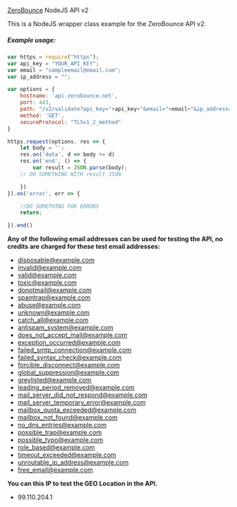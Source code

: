[ZeroBounce](https://www.zerobounce.net) NodeJS API v2

This is a NodeJS wrapper class example for the ZeroBounce API v2.

##### Example usage:

```javascript
var https = require("https");
var api_key = "YOUR_API_KEY";
var email = "sampleemail@email.com";
var ip_address = "";

var options = {
    hostname: 'api.zerobounce.net',
    port: 443,
    path: "/v2/validate?api_key="+api_key+"&email="+email+"&ip_address='"+ip_address+"'",
    method: 'GET',
    secureProtocol: "TLSv1_2_method"
}

https.request(options, res => {
    let body = '';
    res.on('data', d => body += d)
    res.on('end', () => {
        var result = JSON.parse(body);
	// DO SOMETHING WITH result JSON

    })
}).on('error', err => {

    //DO SOMETHING FOR ERRORS
    return;

}).end()
```

**Any of the following email addresses can be used for testing the API, no credits are charged for these test email addresses:**
+ disposable@example.com
+ invalid@example.com
+ valid@example.com
+ toxic@example.com
+ donotmail@example.com
+ spamtrap@example.com
+ abuse@example.com
+ unknown@example.com
+ catch_all@example.com
+ antispam_system@example.com
+ does_not_accept_mail@example.com
+ exception_occurred@example.com
+ failed_smtp_connection@example.com
+ failed_syntax_check@example.com
+ forcible_disconnect@example.com
+ global_suppression@example.com
+ greylisted@example.com
+ leading_period_removed@example.com
+ mail_server_did_not_respond@example.com
+ mail_server_temporary_error@example.com
+ mailbox_quota_exceeded@example.com
+ mailbox_not_found@example.com
+ no_dns_entries@example.com
+ possible_trap@example.com
+ possible_typo@example.com
+ role_based@example.com
+ timeout_exceeded@example.com
+ unroutable_ip_address@example.com
+ free_email@example.com

**You can this IP to test the GEO Location in the API.**

+ 99.110.204.1

